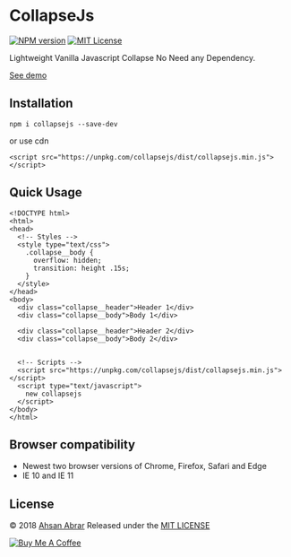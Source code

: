 # CollapseJs

[![NPM version][npm-image]][npm-url]
[![MIT License][license-image]][license-url]

Lightweight Vanilla Javascript Collapse No Need any Dependency.

[See demo](https://ahsanabrar.github.io/collapse/)

## Installation

````
npm i collapsejs --save-dev
````

or use cdn

````
<script src="https://unpkg.com/collapsejs/dist/collapsejs.min.js"></script>
````

## Quick Usage

````
<!DOCTYPE html>
<html>
<head>
  <!-- Styles -->
  <style type="text/css">
    .collapse__body {
      overflow: hidden;
      transition: height .15s;
    }
  </style>
</head>
<body>
  <div class="collapse__header">Header 1</div>
  <div class="collapse__body">Body 1</div>

  <div class="collapse__header">Header 2</div>
  <div class="collapse__body">Body 2</div>


  <!-- Scripts -->
  <script src="https://unpkg.com/collapsejs/dist/collapsejs.min.js"></script>
  <script type="text/javascript">
    new collapsejs
  </script>
</body>
</html>
````


## Browser compatibility

* Newest two browser versions of Chrome, Firefox, Safari and Edge
* IE 10 and IE 11

## License

© 2018 [Ahsan Abrar](https://github.com/AhsanAbrar)
Released under the [MIT LICENSE](http://opensource.org/licenses/MIT)

<a href="https://www.buymeacoffee.com/ahsan" target="_blank"><img src="https://www.buymeacoffee.com/assets/img/custom_images/orange_img.png" alt="Buy Me A Coffee" style="height: auto !important;width: auto !important;" ></a>

[npm-image]: https://img.shields.io/npm/v/collapsejs.svg
[npm-url]: https://npmjs.com/package/collapsejs

[license-image]: https://img.shields.io/npm/l/collapsejs.svg
[license-url]: LICENSE
